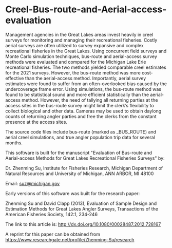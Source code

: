 # Creel-Bus-route-and-Aerial-access-evaluation
Management agencies in the Great Lakes areas invest heavily in creel surveys for monitoring and managing their recreational fisheries. Costly aerial surveys are often utilized to survey expansive and complex recreational fisheries in the Great Lakes. Using concurrent field surveys and Monte Carlo simulation techniques, bus-route and aerial-access survey methods were evaluated and compared for the Michigan Lake Erie recreational fisheries. The two methods yielded comparable creel estimates for the 2021 surveys. However, the bus-route method was more cost-effective than the aerial-access method. Importantly, aerial survey estimates were found to suffer from an often-overlooked bias caused by the undercoverage frame error. Using simulations, the bus-route method was found to be statistical sound and more efficient statistically than the aerial-access method. However, the need of tallying all returning parties at the access sites in the bus-route survey might limit the clerk’s flexibility to collect biological and other data. Cameras may be used to obtain daylong counts of returning angler parties and free the clerks from the constant presence at the access sites.

The source code files include bus-route (marked as _BUS_ROUTE) and aerial creel simulations, and true angler population trip data for several months.

This software is built for the manuscript "Evaluation of Bus-route and Aerial-access Methods for Great Lakes Recreational Fisheries Surveys"
by:

 Dr. Zhenming Su, 
 Institute for Fisheries Research,
 Michigan Department of Natural Resources 
      and University of Michigan, 
 ANN ARBOR, MI 48100
 
 Email: suz@michigan.gov

 Early versions of this software was built for the research paper:
 
 Zhenming Su and David Clapp (2013), Evaluation of Sample Design and Estimation Methods for Great Lakes
   Angler Surveys, Transactions of the American Fisheries Society, 142:1, 234-246
   
 The link to this article is: http://dx.doi.org/10.1080/00028487.2012.728167
 
 A reprint for this paper can be obtained from https://www.researchgate.net/profile/Zhenming-Su/research
